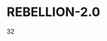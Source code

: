 # REBELLION-2.0                                                                                                          

32
